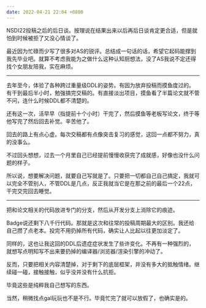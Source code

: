 ```yaml
---
date: 2022-04-21 22:04 +0800
---
```


<!-- more -->

NSDI22投稿之后的后日谈。按理说在结果出来以后再后日谈肯定更合适，但是就怕到时候被拒了又没心情谈了。

最近因为忙碌而少写了很多对AS的锐评。总结成一句话的话，希望它起码能撑到我先毕业吧。就算不考虑我能为之做什么这种认知厨想法，没了AS我说不定还得找个女朋友陪我，实在麻烦。

----

去年至今，体验了各种跨过重量级DDL的姿势。有因为放弃投稿而摸鱼度过的。有干到最后半小时，勉强搞完交稿的。有直接淡出项目，摸鱼看了半篇论文就不管不问，连什么时候DDL都不清楚的。

还有这一次，活早早（指提前十个小时）干完了，然后摸鱼等老板写论文，终于等他写完了然后回去补觉。辛苦他了。

回去的路上有点心虚。每次交稿都有点像突击复习的感觉，这回一点都不努力，真的没事么。

不过回头想想，过去一个月里自己已经提前慢慢收获完了成就感，好像也没什么问题的样子。

所以说，想要解决问题，就要自己写就是了。只要把一切都自己自己搞定，我就可以完全不管别人，不管DDL是几点，反正我就当它是在那之前的最后一个22点，干完交完回去睡觉。

----

把和论文相关的代码放进专门的分支，然后从开发分支上消除它的痕迹。

Badge说还剩下八千行代码。那就是这次和往常的投稿周期最大的区别。我还给自己攒了点老本。投完不用扔掉所有代码，确实让人比起以往更加淡定了。

同样的，这也让我这回的DDL后遗症症状发生了些许变化。不再有一种强烈的，就想写点明知写不出来要扔掉的编译器/浏览器/渲染引擎的冲动了。

反而，只要把相关内容清楚掉，对于剩下的底层框架，并没有多大的抵触情绪。继续碰一碰，接触接触，似乎没并没有什么抗拒。

毕竟这些是纯粹我自己想写的东西。

当然，稍微找点gal玩玩也不是不行。毕竟忙完了就可以放假了，也确实是的。
